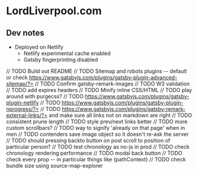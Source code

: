 # LordLiverpool.com

## Dev notes

-   Deployed on Netlify
    -   Netlify experimental cache enabled
    -   Gatsby fingerprinting disabled

// TODO Build out README
// TODO Sitemap and robots plugins -- default or check https://www.gatsbyjs.com/plugins/gatsby-plugin-advanced-sitemap/?=
// TODO Confirm gatsby-remark-images
// TODO W3 validation
// TODO add expires headers
// TODO Minify inline CSS/HTML
// TODO play around with purgecss?
// TODO https://www.gatsbyjs.com/plugins/gatsby-plugin-netlify
// TODO https://www.gatsbyjs.com/plugins/gatsby-plugin-nprogress/?=
// TODO https://www.gatsbyjs.com/plugins/gatsby-remark-external-links/?= and make sure all links not on markdown are right
// TODO consistent prune length
// TODO style prev/next links better
// TODO more custom scrollbars?
// TODO way to signify 'already on that page' when in men
// TODO contenders save image object so it doesn't re-ask the server
// TODO should pressing backto button on post scroll to position of particular person?
// TODO test chronology as no-js in prod
// TODO check chronology rendering performance
// TODO modal back button
// TODO check every prop -- in particular things like {pathContext}
// TODO check bundle size using source-map-explorer
